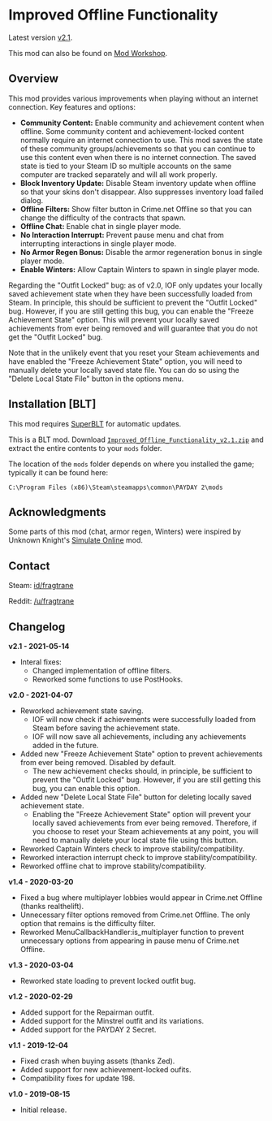 # Improved Offline Functionality

Latest version [v2.1](https://github.com/fragtrane/Payday-2-Mods/raw/master/Improved%20Offline%20Functionality/Improved_Offline_Functionality_v2.1.zip).

This mod can also be found on [Mod Workshop](https://modworkshop.net/mod/25511).

## Overview

This mod provides various improvements when playing without an internet connection. Key features and options:

- **Community Content:** Enable community and achievement content when offline. Some community content and achievement-locked content normally require an internet connection to use. This mod saves the state of these community groups/achievements so that you can continue to use this content even when there is no internet connection. The saved state is tied to your Steam ID so multiple accounts on the same computer are tracked separately and will all work properly.
- **Block Inventory Update:** Disable Steam inventory update when offline so that your skins don't disappear. Also suppresses inventory load failed dialog.
- **Offline Filters:** Show filter button in Crime.net Offline so that you can change the difficulty of the contracts that spawn.
- **Offline Chat:** Enable chat in single player mode.
- **No Interaction Interrupt:** Prevent pause menu and chat from interrupting interactions in single player mode.
- **No Armor Regen Bonus:** Disable the armor regeneration bonus in single player mode.
- **Enable Winters:** Allow Captain Winters to spawn in single player mode.

Regarding the "Outfit Locked" bug: as of v2.0, IOF only updates your locally saved achievement state when they have been successfully loaded from Steam. In principle, this should be sufficient to prevent the "Outfit Locked" bug. However, if you are still getting this bug, you can enable the "Freeze Achievement State" option. This will prevent your locally saved achievements from ever being removed and will guarantee that you do not get the "Outfit Locked" bug.

Note that in the unlikely event that you reset your Steam achievements and have enabled the "Freeze Achievement State" option, you will need to manually delete your locally saved state file. You can do so using the "Delete Local State File" button in the options menu.

## Installation [BLT]

This mod requires [SuperBLT](https://superblt.znix.xyz) for automatic updates.

This is a BLT mod. Download [`Improved_Offline_Functionality_v2.1.zip`](https://github.com/fragtrane/Payday-2-Mods/raw/master/Improved%20Offline%20Functionality/Improved_Offline_Functionality_v2.1.zip) and extract the entire contents to your `mods` folder.

The location of the `mods` folder depends on where you installed the game; typically it can be found here:

```
C:\Program Files (x86)\Steam\steamapps\common\PAYDAY 2\mods
```

## Acknowledgments

Some parts of this mod (chat, armor regen, Winters) were inspired by Unknown Knight's [Simulate Online](https://modworkshop.net/mod/16175) mod.

## Contact

Steam: [id/fragtrane](https://steamcommunity.com/id/fragtrane)

Reddit: [/u/fragtrane](https://www.reddit.com/user/fragtrane)

## Changelog

**v2.1 - 2021-05-14**

- Interal fixes:
	- Changed implementation of offline filters.
	- Reworked some functions to use PostHooks.

**v2.0 - 2021-04-07**

- Reworked achievement state saving.
	- IOF will now check if achievements were successfully loaded from Steam before saving the achievement state.
	- IOF will now save all achievements, including any achievements added in the future.
- Added new "Freeze Achievement State" option to prevent achievements from ever being removed. Disabled by default.
	- The new achievement checks should, in principle, be sufficient to prevent the "Outfit Locked" bug. However, if you are still getting this bug, you can enable this option.
- Added new "Delete Local State File" button for deleting locally saved achievement state.
	- Enabling the "Freeze Achievement State" option will prevent your locally saved achievements from ever being removed. Therefore, if you choose to reset your Steam achievements at any point, you will need to manually delete your local state file using this button.
- Reworked Captain Winters check to improve stability/compatibility.
- Reworked interaction interrupt check to improve stability/compatibility.
- Reworked offline chat to improve stability/compatibility.

**v1.4 - 2020-03-20**

- Fixed a bug where multiplayer lobbies would appear in Crime.net Offline (thanks realthelift).
- Unnecessary filter options removed from Crime.net Offline. The only option that remains is the difficulty filter.
- Reworked MenuCallbackHandler:is_multiplayer function to prevent unnecessary options from appearing in pause menu of Crime.net Offline.

**v1.3 - 2020-03-04**

- Reworked state loading to prevent locked outfit bug.

**v1.2 - 2020-02-29**

- Added support for the Repairman outfit.
- Added support for the Minstrel outfit and its variations.
- Added support for the PAYDAY 2 Secret.

**v1.1 - 2019-12-04**

- Fixed crash when buying assets (thanks Zed).
- Added support for new achievement-locked oufits.
- Compatibility fixes for update 198.

**v1.0 - 2019-08-15**

- Initial release.
